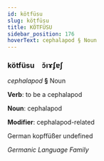 ```yaml
---
id: kötfüsu
slug: kötfüsu
title: KÖTFÜSU
sidebar_position: 176
hoverText: cephalapod § Noun
---
```


### kötfüsu&emsp;<span kind="abugida">ɔ̆ıɤʄɐʃ</span>

*cephalapod* **§** Noun

**Verb**: to be a cephalapod

**Noun**: cephalapod

**Modifier**: cephalapod-related

German kopffüßer undefined

*Germanic Language Family*